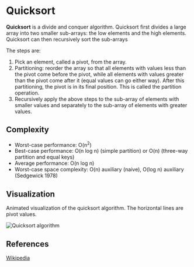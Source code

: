 # Quicksort

**Quicksort** is a divide and conquer algorithm. Quicksort first divides a large array into two smaller sub-arrays:
the low elements and the high elements. Quicksort can then recursively sort the sub-arrays

The steps are:

1. Pick an element, called a pivot, from the array.
2. Partitioning: reorder the array so that all elements with values less than the pivot come before the pivot,
while all elements with values greater than the pivot come after it (equal values can go either way).
After this partitioning, the pivot is in its final position. This is called the partition operation.
3. Recursively apply the above steps to the sub-array of elements with smaller values and separately to the sub-array of elements with greater values.

## Complexity

- Worst-case performance: O(n<sup>2</sup>)
- Best-case performance: O(n log n) (simple partition) or O(n) (three-way partition and equal keys)
- Average performance: O(n log n)
- Worst-case space complexity: O(n) auxiliary (naive), O(log n) auxiliary (Sedgewick 1978)

## Visualization

Animated visualization of the quicksort algorithm. The horizontal lines are pivot values.

![Quicksort algorithm](https://upload.wikimedia.org/wikipedia/commons/6/6a/Sorting_quicksort_anim.gif)

## References

[Wikipedia](https://en.wikipedia.org/wiki/Quicksort)
